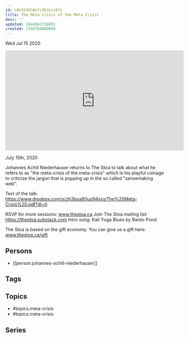 ```yaml
---
id: L0nSX4XlWxfcUbJyci87s
title: The Meta Crisis of the Meta Crisis
desc: ''
updated: 1644961726951
created: 1594764000000
---
```





Wed Jul 15 2020

<iframe width="560" height="315" src="https://www.youtube.com/embed/OSb98ZMKZ4I" title="The Meta Crisis of the Meta Crisis w/ Johannes Achill Niederhauser" frameborder="0" allow="accelerometer; autoplay; clipboard-write; encrypted-media; gyroscope; picture-in-picture" allowfullscreen ></iframe>

July 15th, 2020

Johannes Achill Niederhauser returns to The Stoa to talk about what he refers to as "the meta-crisis of the meta-crisis" which is his playful coinage to criticize the jargon that is popping up in the so called "sensemaking web".

Text of the talk: https://www.dropbox.com/s/zh3boa80uq94xru/The%20Meta-Crisis%20.pdf?dl=0

RSVP for more sessions: www.thestoa.ca
Join The Stoa mailing list: https://thestoa.substack.com
Intro song: Kali Yuga Blues by Bardo Pond

The Stoa is based on the gift economy. You can give us a gift here: www.thestoa.ca/gift

## Persons

- [[person.johannes-achill-niederhauser]]

## Tags



## Topics

- #topics.meta-crisis
- #topics.meta-crisis

## Series



